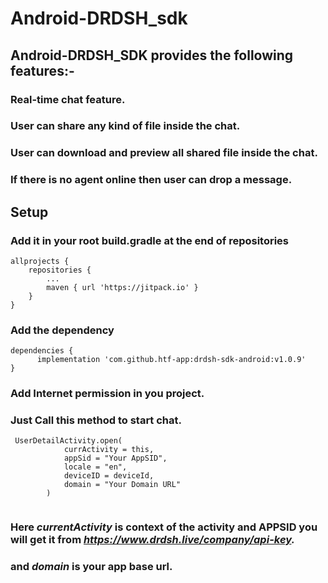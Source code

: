 # Android-DRDSH_sdk
## Android-DRDSH_SDK provides the following features:-


### Real-time chat feature.
### User can share any kind of file inside the chat.
### User can download and preview all shared file inside the chat.
### If there is no agent online then user can drop a message.

## Setup
### Add it in your root build.gradle at the end of repositories
```
allprojects {
	repositories {
		...
		maven { url 'https://jitpack.io' }
	}
}
```

###  Add the dependency
```
dependencies {
      implementation 'com.github.htf-app:drdsh-sdk-android:v1.0.9'
}
```

### Add Internet permission in you project.
### Just Call this method to start chat.

```
 UserDetailActivity.open(
            currActivity = this,
            appSid = "Your AppSID",
            locale = "en",
            deviceID = deviceId,
            domain = "Your Domain URL"
        )
        
```
       
### Here *currentActivity* is context of the activity and APPSID you will get it from *https://www.drdsh.live/company/api-key.* 
### and *domain* is your app base url.


